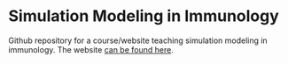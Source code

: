 # Simulation Modeling in Immunology

Github repository for a course/website teaching simulation modeling in immunology.
The website [can be found here](https://andreashandel.github.io/SMIcourse/).
